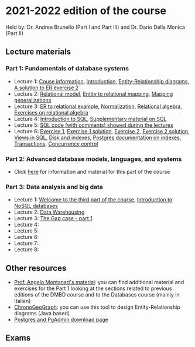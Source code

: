 # 2021-2022 edition of the course

Held by: Dr. Andrea Brunello (Part I and Part III) and Dr. Dario Della Monica (Part II)

## Lecture materials

### Part 1: Fundamentals of database systems
* Lecture 1: [Couse information](https://github.com/dslab-uniud/teaching/blob/main/courses/Data%20Management%20for%20Big%20Data/2021-2022/TS_2022___0___Course_info.pdf), [Introduction](https://github.com/dslab-uniud/teaching/blob/main/courses/Data%20Management%20for%20Big%20Data/2021-2022/TS_2022___1___Introduction.pdf), [Entity-Relationship diagrams](https://github.com/dslab-uniud/teaching/blob/main/courses/Data%20Management%20for%20Big%20Data/2021-2022/TS_2022___2___ER_Model.pdf), [A solution to ER exercise 2](https://github.com/dslab-uniud/teaching/blob/main/courses/Data%20Management%20for%20Big%20Data/2021-2022/Ex%202%20ER%20solution.pdf)
* Lecture 2: [Relational model](https://github.com/dslab-uniud/teaching/blob/main/courses/Data%20Management%20for%20Big%20Data/2021-2022/TS_2022___3___Relational_model.pdf), [Entity to relational mapping](https://github.com/dslab-uniud/teaching/blob/main/courses/Data%20Management%20for%20Big%20Data/2021-2022/4%20-%20ER%20to%20relational%20mapping.pdf), [Mapping generalizations](https://github.com/dslab-uniud/teaching/blob/main/courses/Data%20Management%20for%20Big%20Data/2021-2022/4b%20-%20Mapping%20generalizations.pdf)
* Lecture 3: [ER to relational example](https://github.com/dslab-uniud/teaching/blob/main/courses/Data%20Management%20for%20Big%20Data/2021-2022/ER%20to%20relational%20mapping%20example.pdf), [Normalization](https://github.com/dslab-uniud/teaching/blob/main/courses/Data%20Management%20for%20Big%20Data/2021-2022/5%20-%20Normalization.pdf), [Relational algebra](https://github.com/dslab-uniud/teaching/blob/main/courses/Data%20Management%20for%20Big%20Data/2021-2022/6%20-%20Relational%20Algebra.pdf), [Exercises on relational algebra](https://github.com/dslab-uniud/teaching/blob/main/courses/Data%20Management%20for%20Big%20Data/2021-2022/Relational%20algebra%20exercises.pdf)
* Lecture 4: [Introduction to SQL](https://github.com/dslab-uniud/teaching/blob/main/courses/Data%20Management%20for%20Big%20Data/2021-2022/TS_2022___4___SQL.pdf), [Supplementary material on SQL](https://github.com/dslab-uniud/teaching/blob/main/courses/Data%20Management%20for%20Big%20Data/2021-2022/7%20-%20SQL.pdf)
* Lecture 5: [SQL code (with comments) showed during the lectures](https://github.com/dslab-uniud/teaching/blob/main/courses/Data%20Management%20for%20Big%20Data/2021-2022/codice_esempio.sql)
* Lecture 6: [Exercise 1](https://github.com/dslab-uniud/teaching/blob/main/courses/Data%20Management%20for%20Big%20Data/2021-2022/Ex%201.pdf), [Exercise 1 solution](https://github.com/dslab-uniud/teaching/blob/main/courses/Data%20Management%20for%20Big%20Data/2021-2022/Ex%201%20solution.pdf), [Exercise 2](https://github.com/dslab-uniud/teaching/blob/main/courses/Data%20Management%20for%20Big%20Data/2021-2022/Ex%202.pdf), [Exercise 2 solution](https://github.com/dslab-uniud/teaching/blob/main/courses/Data%20Management%20for%20Big%20Data/2021-2022/Ex%202%20solution.pdf), [Views in SQL](https://github.com/dslab-uniud/teaching/blob/main/courses/Data%20Management%20for%20Big%20Data/2021-2022/views.sql), [Disk and indexes](https://github.com/dslab-uniud/teaching/blob/main/courses/Data%20Management%20for%20Big%20Data/2021-2022/8%20-%20Disk%20and%20Indexes.pdf), [Postgres documentation on indexes](https://www.postgresql.org/docs/9.1/indexes.html), [Transactions](https://github.com/dslab-uniud/teaching/blob/main/courses/Data%20Management%20for%20Big%20Data/2021-2022/9%20-%20Transactions.pdf), [Concurrency control](https://github.com/dslab-uniud/teaching/blob/main/courses/Data%20Management%20for%20Big%20Data/2021-2022/10%20-%20Concurrency%20Control.pdf)

### Part 2: Advanced database models, languages, and systems
* Click [here](https://users.dimi.uniud.it/~dario.dellamonica/teaching/21_22_2sem_DMBD_ADBS4BD/21_22_2sem_DMBD_ADBS4BD.php) for information and material for this part of the course


### Part 3: Data analysis and big data
* Lecture 1: [Welcome to the third part of the course](https://github.com/dslab-uniud/teaching/blob/main/courses/Data%20Management%20for%20Big%20Data/2021-2022/TS_2022___5___Intro_Part_III.pdf), [Introduction to NoSQL databases](https://github.com/dslab-uniud/teaching/blob/main/courses/Data%20Management%20for%20Big%20Data/2021-2022/TS_2022___6___Introduction_To_NoSQL.pdf)
* Lecture 2: [Data Warehousing](https://github.com/dslab-uniud/teaching/blob/main/courses/Data%20Management%20for%20Big%20Data/2021-2022/TS_2022___7___Data_Warehousing.pdf)
* Lecture 3: [The Gap case - part 1](https://github.com/dslab-uniud/teaching/blob/main/courses/Data%20Management%20for%20Big%20Data/2021-2022/TS_2022___8___The_Gap_Case_Part_1.pdf)
* Lecture 4: 
* Lecture 5: 
* Lecture 6: 
* Lecture 7: 
* Lecture 8: 


## Other resources
* [Prof. Angelo Montanari's material](http://users.dimi.uniud.it/~angelo.montanari/courses.php): you can find additional material and exercises for the Part 1 looking at the sections related to previous editions of the DMBD course and to the Databases course (mainly in Italian)
* [ChronoGeoGraph](https://github.com/dslab-uniud/teaching/blob/main/courses/Data%20Management%20for%20Big%20Data/2021-2022/ChronoGeoGraph_Wrapped.jar): you can use this tool to design Entity-Relationship diagrams (Java based)
* [Postgres and PgAdmin download page](https://www.postgresql.org/download/)

## Exams
